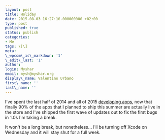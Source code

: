 ```yaml
---
layout: post
title: Holiday
date: 2015-08-03 16:27:10.000000000 +02:00
type: post
published: true
status: publish
categories:
- Me
tags: \[\]
meta:
\_wpcom\_is\_markdown: '1'
\_edit\_last: '1'
author:
login: Myshar
email: mysh@myshar.org
display\_name: Valentino Urbano
first\_name: ''
last\_name: ''
---
```


I've spent the last half of 2014 and all of 2015 [developing apps][0], now that finally 90% of the apps that I planned to ship this summer are actually live in the store and I've shipped the first wave of updates out to fix the first bugs in 1.0s I'm taking a break.

It won't be a long break, but nonetheless... I'll be turning off Xcode on Wednesday and it will stay shut for a full week.


[0]: http://valentinourbano.com/apps